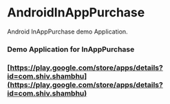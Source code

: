 # AndroidInAppPurchase
Android InAppPurchase demo Application.

### Demo Application for InAppPurchase
### [https://play.google.com/store/apps/details?id=com.shiv.shambhu](https://play.google.com/store/apps/details?id=com.shiv.shambhu)
